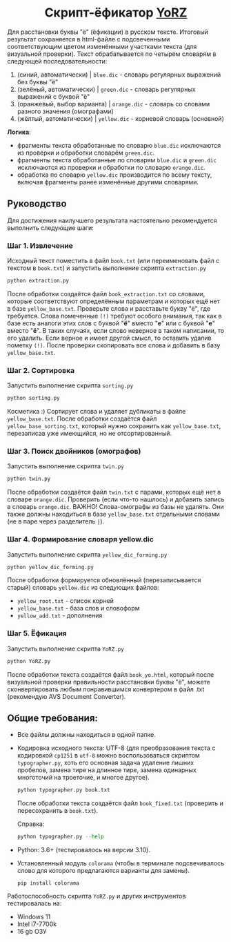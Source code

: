 <h1 align="center">Скрипт-ёфикатор <a href="https://github.com/zapeko/YoRZ">YoRZ</a></h1>

Для расстановки буквы "ё" (ёфикации) в русском тексте. Итоговый результат сохраняется в html-файле с подсвеченными соответствующим цветом изменёнными участками текста (для визуальной проверки). Текст обрабатывается по четырём словарям в следующей последовательности:

1. (синий, автоматически) | <code>blue.dic</code> - словарь регулярных выражений без буквы "ё"
2. (зелёный, автоматически) | <code>green.dic</code> - словарь регулярных выражений с буквой "ё"
3. (оранжевый, выбор варианта) | <code>orange.dic</code> - словарь со словами разного значения (омографами)
4. (жёлтый, автоматически) | <code>yellow.dic</code> - корневой словарь (основной)

**Логика**:
- фрагменты текста обработанные по словарю <code>blue.dic</code> исключаются из проверки и обработки словарём <code>green.dic</code>.
- фрагменты текста обработанные по словарям <code>blue.dic</code> и <code>green.dic</code> исключаются из проверки и обработки по словарю <code>orange.dic</code>.
- обработка по словарю <code>yellow.dic</code> производится по всему тексту, включая фрагменты ранее изменённые другими словарями.
## Руководство
Для достижения наилучшего результата настоятельно рекомендуется выполнить следующие шаги:
### Шаг 1. Извлечение
Исходный текст поместить в файл <code>book.txt</code> (или переименовать файл с текстом в <code>book.txt</code>) и запустить выполнение скрипта <code>extraction.py</code>
```python
python extraction.py
```
После обработки создаётся файл <code>book_extraction.txt</code> со словами, которые соответствуют определённым параметрам и которых ещё нет в базе <code>yellow_base.txt</code>. Проверьте слова и расставьте букву "ё", где требуется. Слова помеченные <code>(!)</code> требуют особого внимания, так как в базе есть аналоги этих слов с буквой "**ё**" вместо "**е**" или с буквой "**е**" вместо "**ё**". В таких случаях, если слово неверное в таком написании, то его удалить. Если верное и имеет другой смысл, то оставить удалив пометку <code>(!)</code>. После проверки скопировать все слова и добавить в базу <code>yellow_base.txt</code>.
### Шаг 2. Сортировка
Запустить выполнение скрипта <code>sorting.py</code>
```python
python sorting.py
```
Косметика :) Сортирует слова и удаляет дубликаты в файле <code>yellow_base.txt</code>.
После обработки создаётся файл <code>yellow_base_sorting.txt</code>, который нужно сохранить как <code>yellow_base.txt</code>, перезаписав уже имеющийся, но не отсортированный.
### Шаг 3. Поиск двойников (омографов)
Запустить выполнение скрипта <code>twin.py</code>
```python
python twin.py
```
После обработки создаётся файл <code>twin.txt</code> с парами, которых ещё нет в словаре <code>orange.dic</code>. Проверить (если что-то нашлось) и добавить запись в словарь <code>orange.dic</code>.
ВАЖНО! Слова-омографы из базы не удалять. Они также должны находиться в базе <code>yellow_base.txt</code> отдельными словами (не в паре через разделитель <code>|</code>).
### Шаг 4. Формирование словаря yellow.dic
Запустить выполнение скрипта <code>yellow_dic_forming.py</code>
```python
python yellow_dic_forming.py
```
После обработки формируется обновлённый (перезаписывается старый) словарь <code>yellow.dic</code> из следующих файлов:
- <code>yellow_root.txt</code> - список корней
- <code>yellow_base.txt</code> - база слов и словоформ
- <code>yellow_add.txt</code> - дополнения
### Шаг 5. Ёфикация
Запустить выполнение скрипта <code>YoRZ.py</code>
```python
python YoRZ.py
```
После обработки текста создаётся файл <code>book_yo.html</code>, который после визуальной проверки правильности расстановки буквы "ё", можете сконвертировать любым понравившимся конвертером в файл .txt (рекомендую AVS Document Converter).
## Общие требования:
- Все файлы должны находиться в одной папке.
- Кодировка исходного текста: UTF-8 (для преобразования текста с кодировкой <code>cp1251</code> в <code>utf-8</code> можно воспользоваться скриптом <code>typographer.py</code>, хоть его основная задача удаление лишних пробелов, замена тире на длинное тире, замена одинарных многоточий на троеточие, и многое другое).
    ```python
    python typographer.py book.txt
    ```
    После обработки текста создаётся файл <code>book_fixed.txt</code> (проверить и пересохранить в <code>book.txt</code>).

    Справка:
    ```python
    python typographer.py --help
    ```
- Python: 3.6+ (тестировалось на версии 3.10).
- Установленный модуль <code>colorama</code> (чтобы в терминале подсвечивалось слово для которого предлагаются варианты для замены).
    ```терминал windows
    pip install colorama
    ```
Работоспособность скрипта <code>YoRZ.py</code> и других инструментов тестировалась на:
- Windows 11
- Intel i7-7700k
- 16 gb ОЗУ
